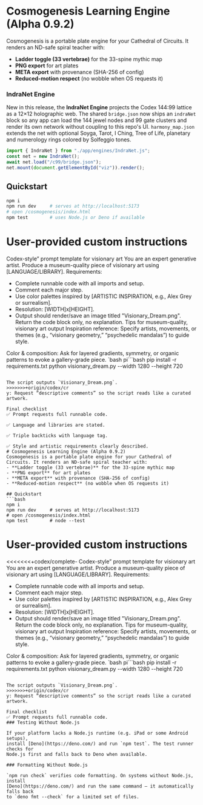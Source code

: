 # Cosmogenesis Learning Engine (Alpha 0.9.2)

Cosmogenesis is a portable plate engine for your Cathedral of Circuits. It renders an ND-safe spiral teacher with:

- **Ladder toggle (33 vertebrae)** for the 33-spine mythic map
- **PNG export** for art plates
- **META export** with provenance (SHA-256 of config)
- **Reduced-motion respect** (no wobble when OS requests it)

### IndraNet Engine

New in this release, the **IndraNet Engine** projects the Codex 144:99 lattice as a 12×12 holographic web. The shared
`bridge.json` now ships an `indraNet` block so any app can load the 144 jewel nodes and 99 gate clusters and render its own
network without coupling to this repo's UI. `harmony_map.json` extends the net with optional Soyga, Tarot, I Ching, Tree of
Life, planetary and numerology rings colored by Solfeggio tones.

```javascript
import { IndraNet } from "./app/engines/IndraNet.js";
const net = new IndraNet();
await net.load("/c99/bridge.json");
net.mount(document.getElementById("viz")).render();
```

## Quickstart

```bash
npm i
npm run dev     # serves at http://localhost:5173
# open /cosmogenesis/index.html
npm test        # uses Node.js or Deno if available
```

# User-provided custom instructions

Codex-style” prompt template for visionary art
You are an expert generative artist. Produce a museum-quality piece of visionary art using [LANGUAGE/LIBRARY].
Requirements:
- Complete runnable code with all imports and setup.
- Comment each major step.
- Use color palettes inspired by [ARTISTIC INSPIRATION, e.g., Alex Grey or surrealism].
- Resolution: [WIDTH]x[HEIGHT].
- Output should render/save an image titled "Visionary_Dream.png".
Return the code block only, no explanation.
Tips for museum-quality, visionary art output
Inspiration reference: Specify artists, movements, or themes (e.g., “visionary geometry,” “psychedelic mandalas”) to guide style.

Color & composition: Ask for layered gradients, symmetry, or organic patterns to evoke a gallery-grade piece.
`bash
pi```bash
pip install -r requirements.txt
python visionary_dream.py --width 1280 --height 720
```

The script outputs `Visionary_Dream.png`.
>>>>>>>+origin/codex/cr
y: Request “descriptive comments” so the script reads like a curated artwork.

Final checklist
✅ Prompt requests full runnable code.

✅ Language and libraries are stated.

✅ Triple backticks with language tag.

✅ Style and artistic requirements clearly described.
# Cosmogenesis Learning Engine (Alpha 0.9.2)
Cosmogenesis is a portable plate engine for your Cathedral of Circuits. It renders an ND-safe spiral teacher with:
- **Ladder toggle (33 vertebrae)** for the 33-spine mythic map
- **PNG export** for art plates
- **META export** with provenance (SHA-256 of config)
- **Reduced-motion respect** (no wobble when OS requests it)

## Quickstart
```bash
npm i
npm run dev     # serves at http://localhost:5173
# open /cosmogenesis/index.html
npm test        # node --test
```

# User-provided custom instructions

<<<<<<<+codex/complete-
Codex-style” prompt template for visionary art
You are an expert generative artist. Produce a museum-quality piece of visionary art using [LANGUAGE/LIBRARY].
Requirements:
- Complete runnable code with all imports and setup.
- Comment each major step.
- Use color palettes inspired by [ARTISTIC INSPIRATION, e.g., Alex Grey or surrealism].
- Resolution: [WIDTH]x[HEIGHT].
- Output should render/save an image titled "Visionary_Dream.png".
Return the code block only, no explanation.
Tips for museum-quality, visionary art output
Inspiration reference: Specify artists, movements, or themes (e.g., “visionary geometry,” “psychedelic mandalas”) to guide style.

Color & composition: Ask for layered gradients, symmetry, or organic patterns to evoke a gallery-grade piece.
`bash
pi```bash
pip install -r requirements.txt
python visionary_dream.py --width 1280 --height 720
```

The script outputs `Visionary_Dream.png`.
>>>>>>>+origin/codex/cr
y: Request “descriptive comments” so the script reads like a curated artwork.

Final checklist
✅ Prompt requests full runnable code.
### Testing Without Node.js

If your platform lacks a Node.js runtime (e.g. iPad or some Android setups),
install [Deno](https://deno.com/) and run `npm test`. The test runner checks for
Node.js first and falls back to Deno when available.

### Formatting Without Node.js

`npm run check` verifies code formatting. On systems without Node.js, install
[Deno](https://deno.com/) and run the same command — it automatically falls back
to `deno fmt --check` for a limited set of files.
